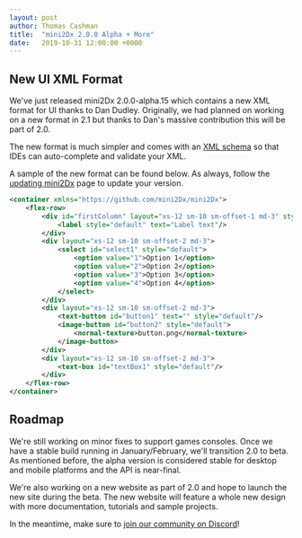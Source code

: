 ```yaml
---
layout: post
author: Thomas Cashman
title:  "mini2Dx 2.0.0 Alpha + More"
date:   2019-10-31 12:00:00 +0000
---
```


New UI XML Format
-----------------------

We've just released mini2Dx 2.0.0-alpha.15 which contains a new XML format for UI thanks to Dan Dudley. Originally, we had planned on working on a new format in 2.1 but thanks to Dan's massive contribution this will be part of 2.0.

The new format is much simpler and comes with an [XML schema](https://raw.githubusercontent.com/mini2Dx/mini2Dx/master/ui/src/main/resources/mini2dx-ui.xsd) so that IDEs can auto-complete and validate your XML.

A sample of the new format can be found below. As always, follow the [updating mini2Dx](https://github.com/mini2Dx/mini2Dx/wiki/Updating-mini2Dx) page to update your version.

```xml
<container xmlns="https://github.com/mini2Dx/mini2Dx">
	<flex-row>
		<div id="firstColumn" layout="xs-12 sm-10 sm-offset-1 md-3" style="">
			<label style="default" text="Label text"/>
		</div>
		<div layout="xs-12 sm-10 sm-offset-2 md-3">
			<select id="select1" style="default">
				<option value="1">Option 1</option>
				<option value="2">Option 2</option>
				<option value="3">Option 3</option>
				<option value="4">Option 4</option>
			</select>
		</div>
		<div layout="xs-12 sm-10 sm-offset-2 md-3">
			<text-button id="button1" text="" style="default"/>
			<image-button id="button2" style="default">
				<normal-texture>button.png</normal-texture>
			</image-button>
		</div>
		<div layout="xs-12 sm-10 sm-offset-2 md-3">
			<text-box id="textBox1" style="default"/>
		</div>
	</flex-row>
</container>
```

Roadmap
-----------------------

We're still working on minor fixes to support games consoles. Once we have a stable build running in January/February, we'll transition 2.0 to beta. As mentioned before, the alpha version is considered stable for desktop and mobile platforms and the API is near-final.

We're also working on a new website as part of 2.0 and hope to launch the new site during the beta. The new website will feature a whole new design with more documentation, tutorials and sample projects.

In the meantime, make sure to [join our community on Discord](https://mini2dx.org/community.html)!
